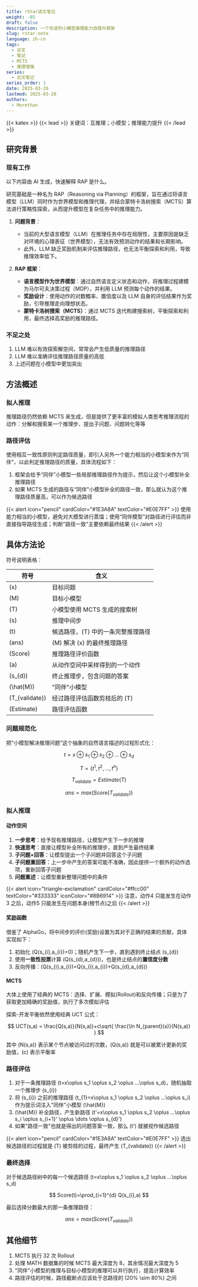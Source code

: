 ```yaml
---
title: rStar读文笔记
weight: -85
draft: false
description: 一个先进的小模型推理能力自提升框架
slug: rstar-note
language: zh-cn
tags:
  - 论文
  - 笔记
  - MCTS
  - 推理增强
series:
  - 论文笔记
series_order: 1
date: 2025-03-20
lastmod: 2025-03-20
authors:
  - Morethan
---
```

{{< katex >}}
{{< lead >}}
关键词：互推理；小模型；推理能力提升
{{< /lead >}}

## 研究背景

### 现有工作

以下内容由 AI 生成，快速解释 RAP 是什么。

研究基础是一种名为 RAP（Reasoning via Planning）的框架，旨在通过将语言模型（LLM）同时作为世界模型和推理代理，并结合蒙特卡洛树搜索（MCTS）算法进行策略性探索，从而提升模型在复杂任务中的推理能力。

1. **问题背景**：
   - 当前的大型语言模型（LLM）在推理任务中存在局限性，主要原因是缺乏对环境的心理表征（世界模型），无法有效预测动作的结果和长期影响。
   - 此外，LLM 缺乏奖励机制来评估推理路径，也无法平衡探索和利用，导致推理效率低下。

2. **RAP 框架**：
   - **语言模型作为世界模型**：通过自然语言定义状态和动作，将推理过程建模为马尔可夫决策过程（MDP），并利用 LLM 预测每个动作的结果。
   - **奖励设计**：使用动作的对数概率、置信度以及 LLM 自身的评估结果作为奖励，引导推理走向理想状态。
   - **蒙特卡洛树搜索（MCTS）**：通过 MCTS 迭代构建搜索树，平衡探索和利用，最终选择高奖励的推理路径。

### 不足之处

1. LLM 难以有效探索解空间，常常会产生低质量的推理路径
2. LLM 难以准确评估推理路径质量的高低
3. 上述问题在小模型中更加突出

## 方法概述

### 拟人推理

推理路径仍然依赖 MCTS 来生成，但是提供了更丰富的模拟人类思考推理流程的动作：分解和搜索某一个推理步、提出子问题、问题转化等等

### 路径评估

使用相互一致性原则判定路径质量，即引入另外一个能力相当的小模型来作为“同伴”，以此判定推理路径的质量，具体流程如下：

1. 框架会给予“同伴”小模型一些局部推理路径作为提示，然后让这个小模型补全推理路径
2. 如果 MCTS 生成的路径与“同伴”小模型补全的路径一致，那么就认为这个推理路径质量高，可以作为候选路径


{{< alert icon="pencil" cardColor="#1E3A8A" textColor="#E0E7FF" >}}
使用能力相当的小模型，避免对大模型进行蒸馏；使用“同伴模型”对路径进行评估而非直接指导路径生成；判断"路径一致"主要依赖最终结果
{{< /alert >}}

## 具体方法论

符号说明表格：

| 符号             | 含义                  |
| -------------- | ------------------- |
| \(x\)            | 目标问题                |
| \(M\)            | 目标小模型               |
| \(T\)            | 小模型使用 MCTS 生成的搜索树   |
| \(s\)            | 推理中间步               |
| \(t\)            | 候选路径，\(T\) 中的一条完整推理路径 |
| \(ans\)          | \(M\) 解决 \(x\) 的最终推理路径  |
| \(Score\)        | 推理路径评价函数            |
| \(a\)            | 从动作空间中采样得到的一个动作     |
| \(s_{d}\)        | 终止推理步，包含问题的答案       |
| \(\hat{M}\)      | "同伴"小模型             |
| \(T_{validate}\) | 经过路径评估函数剪枝后的 \(T\)    |
| \(Estimate\)     | 路径评估函数              |

### 问题规范化

把“小模型解决推理问题”这个抽象的自然语言描述的过程形式化：

$$
t=x\oplus s_1 \oplus s_2 \oplus ...\oplus s_d
$$

$$
T=\left \{ t^1, t^2, ..., t^n \right \}
$$

$$
T_{validate}=Estimate(T)
$$

$$
ans = max(Score(T_{validate}))
$$

### 拟人推理

#### 动作空间

1. **一步思考**：给予现有推理路径，让模型产生下一步的推理
2. **快速思考**：直接让模型补全所有的推理步，直到产生最终结果
3. **子问题+回答**：让模型提出一个子问题并回答这个子问题
4. **子问题重回答**：上一步中产生的答案可能不准确，因此提供一个额外的动作选项，重新回答子问题
5. **问题重述**：让模型重新整理问题中的条件


{{< alert icon="triangle-exclamation" cardColor="#ffcc00" textColor="#333333" iconColor="#8B6914" >}}
注意，动作4 只能发生在动作3 之后，动作5 只能发生在问题本身(根节点)之后
{{< /alert >}}

#### 奖励函数

借鉴了 AlphaGo，将中间步的评价(奖励)设置为其对于正确的结果的贡献，具体实现如下：

1. 初始化 \(Q(s_{i},a_{i})=0\)；随机产生下一步，直到遇到终止结点 \(s_{d}\)
2. 使用**一致性投票**计算 \(Q(s_{d},a_{d})\)，也是终止结点的**置信度分数**
3. 反向传播：\(Q(s_{i},a_{i})=Q(s_{i},a_{i})+Q(s_{d},a_{d})\)

#### MCTS

大体上使用了经典的 MCTS：选择、扩展、模拟(Rollout)和反向传播；只是为了获取更加精确的奖励值，执行了多次模拟评估

探索-开发平衡依然使用经典 UCT 公式：

$$
UCT(s,a) = \frac{Q(s,a)}{N(s,a)}+c\sqrt{ \frac{\ln N_{parent}(s)}{N(s,a)} }
$$

其中 \(N(s,a)\) 表示某个节点被访问过的次数，\(Q(s,a)\) 就是可以被累计更新的奖励值，\(c\) 表示平衡率

### 路径评估

1. 对于一条推理路径 \(t=x\oplus s_1 \oplus s_2 \oplus ...\oplus s_d\)，随机抽取一个推理步 \(s_{i}\)
2. 将 \(s_{i}\) 之前的推理路径 \(t_{1}=x\oplus s_1 \oplus s_2 \oplus ...\oplus s_i\) 作为提示词注入"同伴"小模型 \(\hat{M}\)
3. \(\hat{M}\) 补全路径，产生新路径 \(t'=x\oplus s_1 \oplus s_2 \oplus ...\oplus s_i \oplus s_{i+1}' \oplus \dots \oplus s_{d}'\)
4. 如果"路径一致"也就是得出的问题答案一致，那么 \(t'\) 就被视作候选路径


{{< alert icon="pencil" cardColor="#1E3A8A" textColor="#E0E7FF" >}}
选出候选路径的过程就是 \(T\) 被剪枝的过程，最终产生 \(T_{validate}\)
{{< /alert >}}

### 最终选择

对于候选路径树中的每一个候选路径 \(t=x\oplus s_1 \oplus s_2 \oplus ...\oplus s_d\)

$$
Score(t)=\prod_{i=1}^{d} Q(s_{i},a)
$$

最后选择分数最大的那一条推理路径：

$$
ans = max(Score(T_{validate}))
$$

## 其他细节

1. MCTS 执行 32 次 Rollout
2. 处理 MATH 数据集的时候 MCTS 最大深度为 8，其余情况最大深度为 5
3. "同伴"小模型的推理与目标小模型的推理可以并行执行，提高计算效率
4. 路径评估的时候，路径截断点应该处于总路径的 \(20\% \sim 80\%\) 之间
